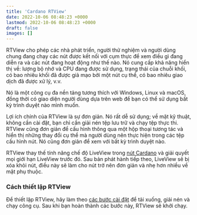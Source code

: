 ```yaml
---
title: 'Cardano RTView'
date: 2022-10-06 08:48:23 +0000
lastmod: 2022-10-06 08:48:23 +0000
draft: false
images: []
---
```


RTView cho phép các nhà phát triển, người thử nghiệm và người dùng chung đang chạy các nút được kết nối với cụm thực để xem điều gì đang diễn ra và các nút đang hoạt động như thế nào. Nó cung cấp khả năng hiển thị về: lượng bộ nhớ và CPU đang được sử dụng, trạng thái của chuỗi khối, có bao nhiêu khối đã được giả mạo bởi một nút cụ thể, có bao nhiêu giao dịch đã được xử lý, v.v.

Nó là một công cụ đa nền tảng tương thích với Windows, Linux và macOS, đồng thời có giao diện người dùng dựa trên web để bạn có thể sử dụng bất kỳ trình duyệt nào mình muốn.

Lợi ích chính của RTView là sự đơn giản. Nó rất dễ sử dụng; về mặt kỹ thuật, không cần cài đặt, bạn chỉ cần giải nén tệp lưu trữ và chạy tệp thực thi. RTView cũng đơn giản để cấu hình thông qua một hộp thoại tương tác và hiển thị những thay đổi cụ thể mà người dùng nên thực hiện trong các tệp cấu hình nút. Nó cũng đơn giản để xem với bất kỳ trình duyệt nào.

RTView thay thế tính năng chế độ LiveView trong [nút Cardano](https://docs.cardano.org/cardano-components/cardano-node) và giải quyết mọi giới hạn LiveView trước đó. Sau bản phát hành tiếp theo, LiveView sẽ bị xóa khỏi nút, điều này sẽ làm cho nút trở nên đơn giản và nhẹ hơn nhiều về mặt phụ thuộc.

### Cách thiết lập RTView

Để thiết lập RTView, hãy làm theo [các bước cài đặt](https://github.com/input-output-hk/cardano-rt-view/blob/master/doc/getting-started/install.md/) để tải xuống, giải nén và chạy công cụ. Sau khi bạn hoàn thành các bước này, RTView sẽ khởi chạy.
